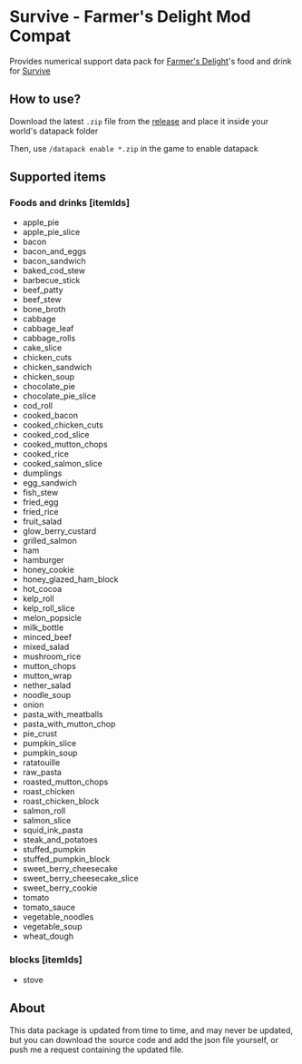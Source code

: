 # Survive - Farmer's Delight Mod Compat
Provides numerical support data pack for [Farmer's Delight](https://github.com/vectorwing/FarmersDelight)'s food and drink for [Survive](https://github.com/Stereowalker/Survive)  

## How to use?

Download the latest `.zip` file from the [release](https://github.com/kKsk03/survive_farmersdelight/releases) and place it inside your world's datapack folder  

Then, use `/datapack enable *.zip` in the game to enable datapack

## Supported items

### Foods and drinks [itemIds]

- apple_pie
- apple_pie_slice
- bacon
- bacon_and_eggs
- bacon_sandwich
- baked_cod_stew
- barbecue_stick
- beef_patty
- beef_stew
- bone_broth
- cabbage
- cabbage_leaf
- cabbage_rolls
- cake_slice
- chicken_cuts
- chicken_sandwich
- chicken_soup
- chocolate_pie
- chocolate_pie_slice
- cod_roll
- cooked_bacon
- cooked_chicken_cuts
- cooked_cod_slice
- cooked_mutton_chops
- cooked_rice
- cooked_salmon_slice
- dumplings
- egg_sandwich
- fish_stew
- fried_egg
- fried_rice
- fruit_salad
- glow_berry_custard
- grilled_salmon
- ham
- hamburger
- honey_cookie
- honey_glazed_ham_block
- hot_cocoa
- kelp_roll
- kelp_roll_slice
- melon_popsicle
- milk_bottle
- minced_beef
- mixed_salad
- mushroom_rice
- mutton_chops
- mutton_wrap
- nether_salad
- noodle_soup
- onion
- pasta_with_meatballs
- pasta_with_mutton_chop
- pie_crust
- pumpkin_slice
- pumpkin_soup
- ratatouille
- raw_pasta
- roasted_mutton_chops
- roast_chicken
- roast_chicken_block
- salmon_roll
- salmon_slice
- squid_ink_pasta
- steak_and_potatoes
- stuffed_pumpkin
- stuffed_pumpkin_block
- sweet_berry_cheesecake
- sweet_berry_cheesecake_slice
- sweet_berry_cookie
- tomato
- tomato_sauce
- vegetable_noodles
- vegetable_soup
- wheat_dough

### blocks [itemIds]

- stove

## About

This data package is updated from time to time, and may never be updated, but you can download the source code and add the json file yourself, or push me a request containing the updated file.
